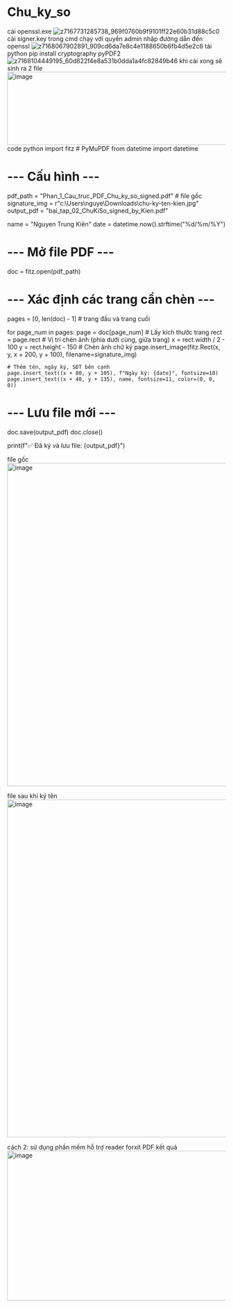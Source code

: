 # Chu_ky_so
cài openssl.exe
![z7167731285738_969f0760b9f9101ff22e60b31d88c5c0](https://github.com/user-attachments/assets/8cfb13d6-7754-437b-9433-2a03ce264b9a)
cài signer.key trong cmd chạy với quyền admin nhập đường dẫn đến openssl 
![z7168067902891_909cd6da7e8c4e1188650b6fb4d5e2c6](https://github.com/user-attachments/assets/c4bf9e85-1c7f-4431-bf61-56fb32927533)
tải python 
pip install cryptography pyPDF2
![z7168104449195_60d822f4e8a531b0dda1a4fc82849b46](https://github.com/user-attachments/assets/8756c3ce-4463-4751-8a0a-2237ad77896c)
khi cài xong sẽ sinh ra 2 file
<img width="796" height="168" alt="image" src="https://github.com/user-attachments/assets/2a5ca3a2-9662-43c2-9a42-b294980c9cc6" />
code python
import fitz  # PyMuPDF
from datetime import datetime

# --- Cấu hình ---
pdf_path = "Phan_1_Cau_truc_PDF_Chu_ky_so_signed.pdf"  # file gốc
signature_img = r"c:\Users\nguye\Downloads\chu-ky-ten-kien.jpg"
output_pdf = "bai_tap_02_ChuKiSo_signed_by_Kien.pdf"

name = "Nguyen Trung Kiên"
date = datetime.now().strftime("%d/%m/%Y")

# --- Mở file PDF ---
doc = fitz.open(pdf_path)

# --- Xác định các trang cần chèn ---
pages = [0, len(doc) - 1]  # trang đầu và trang cuối

for page_num in pages:
    page = doc[page_num]
    # Lấy kích thước trang
    rect = page.rect
    # Vị trí chèn ảnh (phía dưới cùng, giữa trang)
    x = rect.width / 2 - 100
    y = rect.height - 150
    # Chèn ảnh chữ ký
    page.insert_image(fitz.Rect(x, y, x + 200, y + 100), filename=signature_img)

    # Thêm tên, ngày ký, SĐT bên cạnh
    page.insert_text((x + 80, y + 105), f"Ngày ký: {date}", fontsize=10)
    page.insert_text((x + 40, y + 135), name, fontsize=11, color=(0, 0, 0))

# --- Lưu file mới ---
doc.save(output_pdf)
doc.close()

print(f"✅ Đã ký và lưu file: {output_pdf}")

file gốc
<img width="1228" height="744" alt="image" src="https://github.com/user-attachments/assets/e0b28acf-a85c-4519-ad37-c7d0a0099a1f" />

file sau khi ký tên
<img width="1226" height="778" alt="image" src="https://github.com/user-attachments/assets/482e3242-48ff-494c-b249-30c6f7b593ec" />

cách 2: sử dụng phần mềm hỗ trợ reader forxit PDF 
kết quả 
<img width="549" height="345" alt="image" src="https://github.com/user-attachments/assets/e75bec85-1493-4bfd-a69c-4e63ecaa8dcb" />

